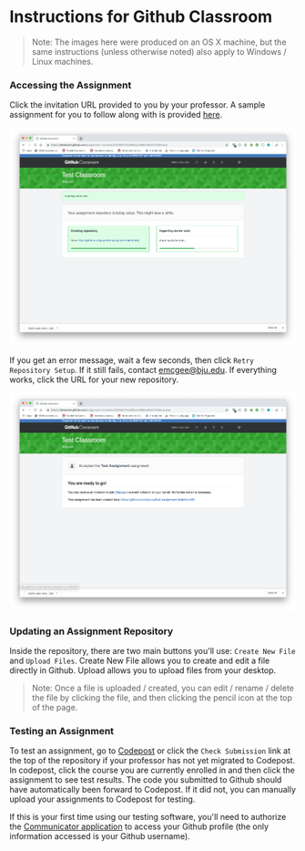 # Instructions for Github Classroom

> Note: The images here were produced on an OS X machine, but the same instructions (unless otherwise noted) also apply to Windows / Linux machines.

### Accessing the Assignment

Click the invitation URL provided to you by your professor.  A sample assignment for you to follow along with is provided [here](https://classroom.github.com/a/iidjEaf-).

![Github Invite Screen](images/webui/github-invite-screen.png)

If you get an error message, wait a few seconds, then click `Retry Repository Setup`.  If it still fails, contact emcgee@bju.edu.  If everything works, click the URL for your new repository.

![Github Invite Finished](images/webui/github-invite-finished.png)

### Updating an Assignment Repository

Inside the repository, there are two main buttons you'll use: `Create New File` and `Upload Files`.  Create New File allows you to create and edit a file directly in Github.  Upload allows you to upload files from your desktop.

> Note: Once a file is uploaded / created, you can edit / rename / delete the file by clicking the file, and then clicking the pencil icon at the top of the page.

### Testing an Assignment

To test an assignment, go to [Codepost](https://codepost.io) or click the `Check Submission` link at the top of the repository if your professor has not yet migrated to Codepost.  In codepost, click the course you are currently enrolled in and then click the assignment to see test results.  The code you submitted to Github should have automatically been forward to Codepost.  If it did not, you can manually upload your assignments to Codepost for testing.

If this is your first time using our testing software, you'll need to authorize the [Communicator application](https://protect.bju.edu/cps/checker/test/test) to access your Github profile (the only information accessed is your Github username).
